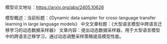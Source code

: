 模型论文地址：https://arxiv.org/abs/2405.10626

模型概述：当前标题：《Dynamic data sampler for cross-language transfer learning in large language models》
中文文章标题：《大型语言模型中跨语言迁移学习的动态数据采样器》
文章内容：提出动态数据采样器，用于大型语言模型中的跨语言迁移学习，通过动态调整采样策略提高模型性能。
